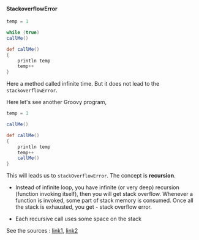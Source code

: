 #### StackoverflowError 

```groovy
temp = 1

while (true)
callMe()

def callMe()
{
	println temp
	temp++
}

```

Here a method called infinite time. But it does not lead to the `stackoverflowError`. 

Here let's see another Groovy program,

```groovy
temp = 1

callMe()

def callMe()
{
	println temp
	temp++
	callMe()
}
```

This will leads us to `stackOverflowError`. The concept is **recursion**. 

- Instead of infinite loop, you have infinite (or very deep) recursion (function invoking itself), then you will get stack overflow. Whenever a function is invoked, some part of stack memory is consumed. Once all the stack is exhausted, you get - stack overflow error.

- Each recursive call uses some space on the stack


See the sources : [link1](https://stackoverflow.com/questions/27218736/stack-overflow-error-vs-infinite-loop), [link2](https://stackoverflow.com/questions/18368406/java-lang-stackoverflowerror-due-to-recursion)
